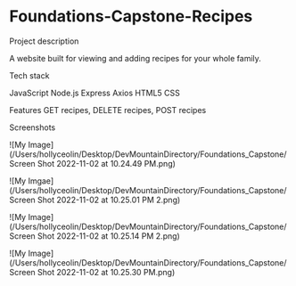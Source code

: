 # Foundations-Capstone-Recipes

Project description

A website built for viewing and adding recipes for your whole family.

Tech stack

JavaScript 
Node.js
Express
Axios
HTML5
CSS

Features
GET recipes, DELETE recipes, POST recipes

Screenshots

![My Image](/Users/hollyceolin/Desktop/DevMountainDirectory/Foundations_Capstone/Screen Shot 2022-11-02 at 10.24.49 PM.png)

![My Imgae](/Users/hollyceolin/Desktop/DevMountainDirectory/Foundations_Capstone/Screen Shot 2022-11-02 at 10.25.01 PM 2.png)

![My Image](/Users/hollyceolin/Desktop/DevMountainDirectory/Foundations_Capstone/Screen Shot 2022-11-02 at 10.25.14 PM 2.png)

![My Image](/Users/hollyceolin/Desktop/DevMountainDirectory/Foundations_Capstone/Screen Shot 2022-11-02 at 10.25.30 PM.png)

